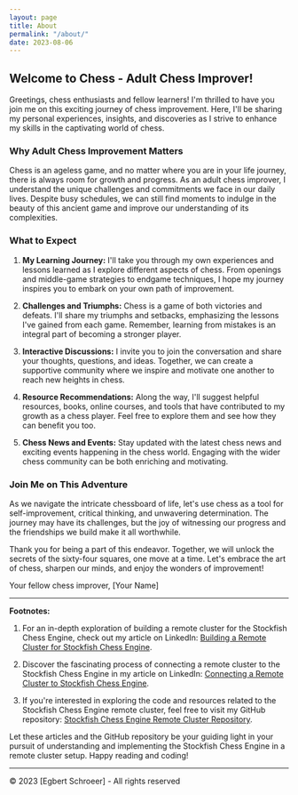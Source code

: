 ```yaml
---
layout: page
title: About
permalink: "/about/"
date: 2023-08-06
---
```


## Welcome to Chess - Adult Chess Improver!

Greetings, chess enthusiasts and fellow learners! I'm thrilled to have you join me on this exciting journey of chess improvement. Here, I'll be sharing my personal experiences, insights, and discoveries as I strive to enhance my skills in the captivating world of chess.

### Why Adult Chess Improvement Matters

Chess is an ageless game, and no matter where you are in your life journey, there is always room for growth and progress. As an adult chess improver, I understand the unique challenges and commitments we face in our daily lives. Despite busy schedules, we can still find moments to indulge in the beauty of this ancient game and improve our understanding of its complexities.

### What to Expect

1. **My Learning Journey:** I'll take you through my own experiences and lessons learned as I explore different aspects of chess. From openings and middle-game strategies to endgame techniques, I hope my journey inspires you to embark on your own path of improvement.

2. **Challenges and Triumphs:** Chess is a game of both victories and defeats. I'll share my triumphs and setbacks, emphasizing the lessons I've gained from each game. Remember, learning from mistakes is an integral part of becoming a stronger player.

3. **Interactive Discussions:** I invite you to join the conversation and share your thoughts, questions, and ideas. Together, we can create a supportive community where we inspire and motivate one another to reach new heights in chess.

4. **Resource Recommendations:** Along the way, I'll suggest helpful resources, books, online courses, and tools that have contributed to my growth as a chess player. Feel free to explore them and see how they can benefit you too.

5. **Chess News and Events:** Stay updated with the latest chess news and exciting events happening in the chess world. Engaging with the wider chess community can be both enriching and motivating.

### Join Me on This Adventure

As we navigate the intricate chessboard of life, let's use chess as a tool for self-improvement, critical thinking, and unwavering determination. The journey may have its challenges, but the joy of witnessing our progress and the friendships we build make it all worthwhile.

Thank you for being a part of this endeavor. Together, we will unlock the secrets of the sixty-four squares, one move at a time. Let's embrace the art of chess, sharpen our minds, and enjoy the wonders of improvement!

Your fellow chess improver, [Your Name]

---

**Footnotes:**

1. For an in-depth exploration of building a remote cluster for the Stockfish Chess Engine, check out my article on LinkedIn: [Building a Remote Cluster for Stockfish Chess Engine](https://www.linkedin.com/pulse/building-remote-cluster-stockfish-chess-engine-egbert-schr%C3%B6er/).

2. Discover the fascinating process of connecting a remote cluster to the Stockfish Chess Engine in my article on LinkedIn: [Connecting a Remote Cluster to Stockfish Chess Engine](https://www.linkedin.com/pulse/connecting-remote-cluster-stockfish-chess-engine-egbert-schr%C3%B6er/).

3. If you're interested in exploring the code and resources related to the Stockfish Chess Engine remote cluster, feel free to visit my GitHub repository: [Stockfish Chess Engine Remote Cluster Repository](https://github.com/Egbert-Azure/stockfish-cluster).

Let these articles and the GitHub repository be your guiding light in your pursuit of understanding and implementing the Stockfish Chess Engine in a remote cluster setup. Happy reading and coding!

---

&copy; 2023 [Egbert Schroeer] -  All rights reserved
